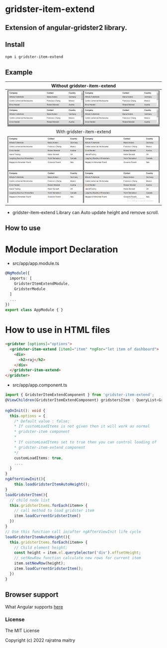 # gridster-item-extend
## Extension of angular-gridster2 library.
## Install

`npm i gridster-item-extend`

## Example
Without gridster-item-extend    |
:-------------------------:|
![normal gridster-item](assets/normalGrid.jpg)  |
With gridster-item-extend    |
![auto gridster-item](assets/autoGridster.jpg) |

* gridster-item-extend Library can Auto update height and remove scroll.

## How to use
# Module import Declaration
  * src/app/app.module.ts
  ```typescript
  @NgModule({
    imports: [
      GridsterItemExtendModule,
      GridsterModule
    ]
    ...
  })
  export class AppModule { }
  ```  
  # How to use in HTML files
  ```html
  <gridster [options]="options">
    <gridster-item-extend [item]="item" *ngFor="let item of dashboard">
      <div>
        <h2>raj</h2>
      </div>
    </gridster-item-extend>
  </gridster>
  ```
  * src/app/app.component.ts
  ```typescript
  import { GridsterItemExtendComponent } from 'gridster-item-extend';
  @ViewChildren(GridsterItemExtendComponent) gridstersItem : QueryList<GridsterItemExtendComponent>;

  ngOnInit(): void {
    this.options = {
      /* Default value : false;
      * If customLoadItems is not given then it will work as normal 
      * gridster-item component
      * 
      * If customLoadItems set to true then you can control loading of
      * gridster-item-extend component
      */
      customLoadItems: true,
      ....
    }
  }
  ngAfterViewInit(){
      this.loadGridsterItemAutoHeight();
  }
  loadGridsterItem(){
    // child node list 
    this.gridsterItems.forEach(item=> {
      // call method to load gridster item
      item.loadCurrentGridsterItem()
    })
  }
  // Use this function call in/after ngAfterViewInit life cycle
  loadGridsterItemAutoHeight(){
    this.gridsterItems.forEach(item=> {
      // Child element height;
      const height = item.el.querySelector('div').offsetHeight;
      // setNewRow function calculate new rows for current item
      item.setNewRow(height);
      item.loadCurrentGridsterItem();
    })
  }
  ```
## Browser support

What Angular supports [here](https://github.com/angular/angular)

### License

The MIT License

Copyright (c) 2022 rajratna maitry
